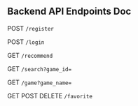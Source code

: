 
## Backend API Endpoints Doc

POST `/register` 

POST `/login`

GET `/recommend`

GET `/search?game_id=`

GET `/game?game_name=`

GET POST DELETE `/favorite`